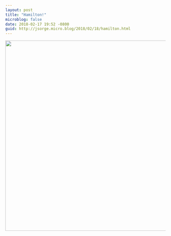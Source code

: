 ```yaml
---
layout: post
title: "Hamilton!"
microblog: false
date: 2018-02-17 19:52 -0800
guid: http://jsorge.micro.blog/2018/02/18/hamilton.html
---
```




<img src="http://mb.jsorge.net/uploads/2018/cf19ce26ad.jpg" width="600" height="600" style="height: auto;" />





